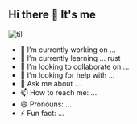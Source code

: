 ## Hi there 👋 It's me


![til]([https://raw.githubusercontent.com/hashrocket/hr-til/master/app/assets/images/banner.png](https://i.pinimg.com/originals/93/59/49/9359496444ec55268c86ddfcec28ee4c.gif))


- 🔭 I’m currently working on ...
- 🌱 I’m currently learning ... rust
- 👯 I’m looking to collaborate on ...
- 🤔 I’m looking for help with ...
- 💬 Ask me about ...
- 📫 How to reach me: ...
- 😄 Pronouns: ...
- ⚡ Fun fact: ...

